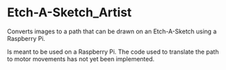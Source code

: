 # Etch-A-Sketch_Artist
Converts images to a path that can be drawn on an Etch-A-Sketch using a Raspberry Pi.

Is meant to be used on a Raspberry Pi. The code used to translate the path to motor movements has not yet been implemented.
